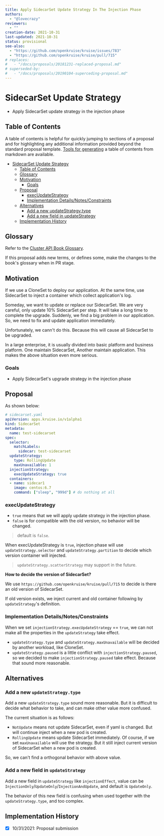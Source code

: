 ```yaml
---
title: Apply SidecarSet Update Strategy In The Injection Phase
authors:
  - "@lovecrazy"
reviewers:
  - ""
creation-date: 2021-10-31
last-updated: 2021-10-31
status: provisional
see-also:
  - "https://github.com/openkruise/kruise/issues/783"
  - "https://github.com/openkruise/kruise/pull/715"
# replaces:
#   - "/docs/proposals/20181231-replaced-proposal.md"
# superseded-by:
#   - "/docs/proposals/20190104-superceding-proposal.md"
---
```


# SidecarSet Update Strategy

- Apply SidecarSet update strategy in the injection phase

## Table of Contents

A table of contents is helpful for quickly jumping to sections of a proposal and for highlighting
any additional information provided beyond the standard proposal template.
[Tools for generating](https://github.com/ekalinin/github-markdown-toc) a table of contents from markdown are available.

* [SidecarSet Update Strategy](#sidecarset-update-strategy)
   * [Table of Contents](#table-of-contents)
   * [Glossary](#glossary)
   * [Motivation](#motivation)
      * [Goals](#goals)
   * [Proposal](#proposal)
      * [execUpdateStrategy](#execupdatestrategy)
      * [Implementation Details/Notes/Constraints](#implementation-detailsnotesconstraints)
   * [Alternatives](#alternatives)
      * [Add a new updateStrategy.type](#add-a-new-updatestrategytype)
      * [Add a new field in updateStrategy](#add-a-new-field-in-updatestrategy)
   * [Implementation History](#implementation-history)

## Glossary

Refer to the [Cluster API Book Glossary](https://cluster-api.sigs.k8s.io/reference/glossary.html).

If this proposal adds new terms, or defines some, make the changes to the book's glossary when in PR stage.

## Motivation

If we use a CloneSet to deploy our application. At the same time, use SidecarSet to inject a container which collect application's log.

Someday, we want to update or replace our SidecarSet. We are very careful, only update 10% SidecarSet per step. It will take a long time to complete the upgrade. Suddenly, we find a big problem in our application. So, we need to fix and update application immediately.

Unfortunately, we cann't do this. Because this will cause all SidecarSet to be upgraded.

In a large enterprise, it is usually divided into basic platform and business platform. One maintain SidecarSet, Another maintain application. This makes the above situation even more serious.

### Goals

- Apply SidecarSet's upgrade strategy in the injection phase

## Proposal

As shown below:

```yaml
# sidecarset.yaml
apiVersion: apps.kruise.io/v1alpha1
kind: SidecarSet
metadata:
  name: test-sidecarset
spec:
  selector:
    matchLabels:
      sidecar: test-sidecarset
  updateStrategy:
    type: RollingUpdate
    maxUnavailable: 1
  injectionStrategy:
    execUpdateStrategy: true
  containers:
  - name: sidecar1
    image: centos:6.7
    command: ["sleep", "999d"] # do nothing at all
```

### execUpdateStrategy

* `true` means that we will apply update strategy in the injection phase.
* `false` is for compatible with the old version, no behavior will be changed.

> default is `false`.

When execUpdateStrategy is `true`, injection phase will use `updateStrategy.selector` and `updateStrategy.partition` to decide which version container will injected.

> `updateStrategy.scatterStrategy` may support in the future.

__How to decide the version of SidecarSet?__

We use `https://github.com/openkruise/kruise/pull/715` to decide is there an old version of SidecarSet.

If old version exists, we inject current and old container following by `updateStrategy`'s definition.

### Implementation Details/Notes/Constraints

When we set `injectionStrategy.execUpdateStrategy` == `true`, we can not make all the properties in the `updateStrategy` take effect.

* `updateStrategy.type` and `updateStrategy.maxUnavailable` will be decided by another workload, like CloneSet.
* `updateStrategy.paused` is a little conflict with `injectionStrategy.paused`, so we decided to make `injectionStrategy.paused` take effect. Because that sound more reasonable.

## Alternatives

### Add a new `updateStrategy.type`

Add a new `updateStrategy.type` sound more reasonable. But it is difficult to decide what behavior to take, and can make other value more confused.

The current situation is as follows:

* `NotUpdate` means not update SidecarSet, even if yaml is changed. But will continue inject when a new pod is created.
* `RollingUpdate` means update SidecarSet immediately. Of course, if we set `maxUnavailable` will use the strategy. But it still inject current version of SidecarSet when a new pod is created.

So, we can't find a orthogonal behavior with above value.

### Add a new field in `updateStrategy`

Add a new field in `updateStrategy` like `injectionEffect`, value can be `InjectionOnly`/`UpdateOnly`/`InjectionAndUpdate`, and default is `UpdateOnly`.

The behavior of this new field is confusing when used together with the `updateStrategy.type`, and too complex.

## Implementation History

- [x] 10/31/2021: Proposal submission
